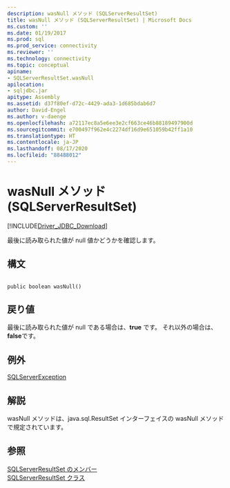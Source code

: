```yaml
---
description: wasNull メソッド (SQLServerResultSet)
title: wasNull メソッド (SQLServerResultSet) | Microsoft Docs
ms.custom: ''
ms.date: 01/19/2017
ms.prod: sql
ms.prod_service: connectivity
ms.reviewer: ''
ms.technology: connectivity
ms.topic: conceptual
apiname:
- SQLServerResultSet.wasNull
apilocation:
- sqljdbc.jar
apitype: Assembly
ms.assetid: d37f80ef-d72c-4429-ada3-1d685bdab6d7
author: David-Engel
ms.author: v-daenge
ms.openlocfilehash: a72117ec8a5e6ee3e2cf663ce46b88189497900d
ms.sourcegitcommit: e700497f962e4c2274df16d9e651059b42ff1a10
ms.translationtype: HT
ms.contentlocale: ja-JP
ms.lasthandoff: 08/17/2020
ms.locfileid: "88488012"
---
```

# <a name="wasnull-method-sqlserverresultset"></a>wasNull メソッド (SQLServerResultSet)
[!INCLUDE[Driver_JDBC_Download](../../../includes/driver_jdbc_download.md)]

  最後に読み取られた値が null 値かどうかを確認します。  
  
## <a name="syntax"></a>構文  
  
```  
  
public boolean wasNull()  
```  
  
## <a name="return-value"></a>戻り値  
 最後に読み取られた値が null である場合は、**true** です。 それ以外の場合は、 **false**です。  
  
## <a name="exceptions"></a>例外  
 [SQLServerException](../../../connect/jdbc/reference/sqlserverexception-class.md)  
  
## <a name="remarks"></a>解説  
 wasNull メソッドは、java.sql.ResultSet インターフェイスの wasNull メソッドで規定されています。  
  
## <a name="see-also"></a>参照  
 [SQLServerResultSet のメンバー](../../../connect/jdbc/reference/sqlserverresultset-members.md)   
 [SQLServerResultSet クラス](../../../connect/jdbc/reference/sqlserverresultset-class.md)  
  
  
